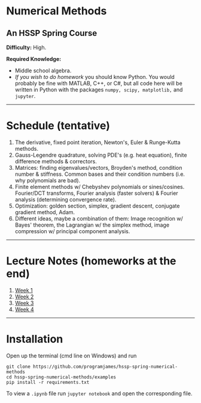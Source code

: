 # Numerical Methods
## An HSSP Spring Course

**Difficulty:** High.

**Required Knowledge:**
- Middle school algebra.
- *If you wish to do homework* you should know Python. You would probably be fine with MATLAB, C++, or C#, but all code here will be written in Python with the packages `numpy, scipy, matplotlib,` and `jupyter`.

-----

# Schedule (tentative)

1. The derivative, fixed point iteration, Newton's, Euler & Runge-Kutta methods.
2. Gauss-Legendre quadrature, solving PDE's (e.g. heat equation), finite difference methods & correctors.
3. Matrices: finding eigenvalues/vectors, Broyden's method, condition number & stiffness. Common bases and their condition numbers (i.e. why polynomials are bad).
4. Finite element methods w/ Chebyshev polynomials or sines/cosines. Fourier/DCT transforms, Fourier analysis (faster solvers) & Fourier analysis (determining convergence rate).
5. Optimization: golden section, simplex, gradient descent, conjugate gradient method, Adam.
6. Different ideas, maybe a combination of them: Image recognition w/ Bayes' theorem, the Lagrangian w/ the simplex method, image compression w/ principal component analysis.

-----

# Lecture Notes (homeworks at the end)

1. [Week 1](notes/lecture1.pdf)
2. [Week 2](notes/lecture2.pdf)
3. [Week 3](notes/lecture3.pdf)
4. [Week 4](notes/lecture4.pdf)

-----

# Installation
Open up the terminal (cmd line on Windows) and run
```shell
git clone https://github.com/programjames/hssp-spring-numerical-methods
cd hssp-spring-numerical-methods/examples
pip install -r requirements.txt
```

To view a `.ipynb` file run `jupyter notebook` and open the corresponding file.
